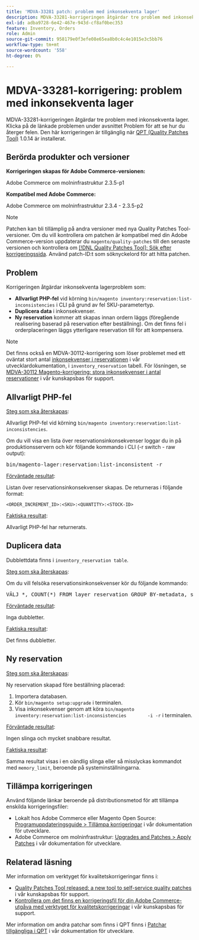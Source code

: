 ```yaml
---
title: 'MDVA-33281 patch: problem med inkonsekventa lager'
description: MDVA-33281-korrigeringen åtgärdar tre problem med inkonsekventa lager. Klicka på de länkade problemen under avsnittet Problem för att se hur du återger felen. Den här korrigeringen är tillgänglig när [QPT-verktyget (Quality Patches Tool)](/help/announcements/adobe-commerce-announcements/magento-quality-patches-released-new-tool-to-self-serve-quality-patches.md) 1.0.14 är installerat.
exl-id: adba9728-6e42-467e-943d-cf8af0bec353
feature: Inventory, Orders
role: Admin
source-git-commit: 958179e0f3efe08e65ea8b0c4c4e1015e3c5bb76
workflow-type: tm+mt
source-wordcount: '558'
ht-degree: 0%

---
```


# MDVA-33281-korrigering: problem med inkonsekventa lager

MDVA-33281-korrigeringen åtgärdar tre problem med inkonsekventa lager. Klicka på de länkade problemen under avsnittet Problem för att se hur du återger felen. Den här korrigeringen är tillgänglig när [QPT (Quality Patches Tool)](/help/announcements/adobe-commerce-announcements/magento-quality-patches-released-new-tool-to-self-serve-quality-patches.md) 1.0.14 är installerat.

## Berörda produkter och versioner

**Korrigeringen skapas för Adobe Commerce-versionen:**

Adobe Commerce om molninfrastruktur 2.3.5-p1

**Kompatibel med Adobe Commerce:**

Adobe Commerce om molninfrastruktur 2.3.4 - 2.3.5-p2

>[!NOTE]
>
>Patchen kan bli tillämplig på andra versioner med nya Quality Patches Tool-versioner. Om du vill kontrollera om patchen är kompatibel med din Adobe Commerce-version uppdaterar du `magento/quality-patches` till den senaste versionen och kontrollera om [[!DNL Quality Patches Tool]: Sök efter korrigeringssida](https://devdocs.magento.com/quality-patches/tool.html#patch-grid). Använd patch-ID:t som söknyckelord för att hitta patchen.

## Problem

Korrigeringen åtgärdar inkonsekventa lagerproblem som:

* **Allvarligt PHP-fel** vid körning `bin/magento inventory:reservation:list-inconsistencies` i CLI på grund av fel SKU-parametertyp.
* **Duplicera data** i inkonsekvenser.
* **Ny reservation** kommer att skapas innan ordern läggs (föregående realisering baserad på reservation efter beställning). Om det finns fel i orderplaceringen läggs ytterligare reservation till för att kompensera.

>[!NOTE]
>
>Det finns också en MDVA-30112-korrigering som löser problemet med ett oväntat stort antal [inkonsekvenser i reservationen](https://devdocs.magento.com/guides/v2.4/inventory/inventory-cli-reference.html#what-causes-reservation-inconsistencies) i vår utvecklardokumentation, i `inventory_reservation` tabell. För lösningen, se [MDVA-30112 Magento-korrigering: stora inkonsekvenser i antal reservationer](/help/support-tools/patches-available-in-qpt-tool/v1-0-8/mdva-30112-magento-patch-large-number-reservation-inconsistencies.md) i vår kunskapsbas för support.

## Allvarligt PHP-fel

<u>Steg som ska återskapas</u>:

Allvarligt PHP-fel vid körning `bin/magento inventory:reservation:list-inconsistencies`.

Om du vill visa en lista över reservationsinkonsekvenser loggar du in på produktionsservern och kör följande kommando i CLI (-r switch - raw output):

<pre>bin/magento-lager:reservation:list-inconsistent -r</pre>

<u>Förväntade resultat</u>:

Listan över reservationsinkonsekvenser skapas. De returneras i följande format:

```plaintext
<ORDER_INCREMENT_ID>:<SKU>:<QUANTITY>:<STOCK-ID>
```

<u>Faktiska resultat</u>:

Allvarligt PHP-fel har returnerats.

## Duplicera data

Dubblettdata finns i `inventory_reservation table`.

<u>Steg som ska återskapas</u>:

Om du vill felsöka reservationsinkonsekvenser kör du följande kommando:

<pre>VÄLJ *, COUNT(*) FROM layer_reservation GROUP BY-metadata, sku, quantity HAVING COUNT(*) &gt; 1</pre>

<u>Förväntade resultat</u>:

Inga dubbletter.

<u>Faktiska resultat</u>:

Det finns dubbletter.

## Ny reservation

<u>Steg som ska återskapas</u>:

Ny reservation skapad före beställning placerad:

1. Importera databasen.
1. Kör `bin/magento setup:upgrade` i terminalen.
1. Visa inkonsekvenser genom att köra `bin/magento inventory:reservation:list-inconsistencies        -i -r` i terminalen.

<u>Förväntade resultat</u>:

Ingen slinga och mycket snabbare resultat.

<u>Faktiska resultat</u>:

Samma resultat visas i en oändlig slinga eller så misslyckas kommandot med `memory_limit`, beroende på systeminställningarna.

## Tillämpa korrigeringen

Använd följande länkar beroende på distributionsmetod för att tillämpa enskilda korrigeringsfiler:

* Lokalt hos Adobe Commerce eller Magento Open Source: [Programuppdateringsguide > Tillämpa korrigeringar](https://devdocs.magento.com/guides/v2.4/comp-mgr/patching/mqp.html) i vår dokumentation för utvecklare.
* Adobe Commerce om molninfrastruktur: [Upgrades and Patches > Apply Patches](https://devdocs.magento.com/cloud/project/project-patch.html) i vår dokumentation för utvecklare.

## Relaterad läsning

Mer information om verktyget för kvalitetskorrigeringar finns i:

* [Quality Patches Tool released: a new tool to self-service quality patches](/help/announcements/adobe-commerce-announcements/magento-quality-patches-released-new-tool-to-self-serve-quality-patches.md) i vår kunskapsbas för support.
* [Kontrollera om det finns en korrigeringsfil för din Adobe Commerce-utgåva med verktyget för kvalitetskorrigeringar](/help/support-tools/patches-available-in-qpt-tool/check-patch-for-magento-issue-with-magento-quality-patches.md) i vår kunskapsbas för support.

Mer information om andra patchar som finns i QPT finns i [Patchar tillgängliga i QPT](https://devdocs.magento.com/quality-patches/tool.html#patch-grid) i vår dokumentation för utvecklare.
